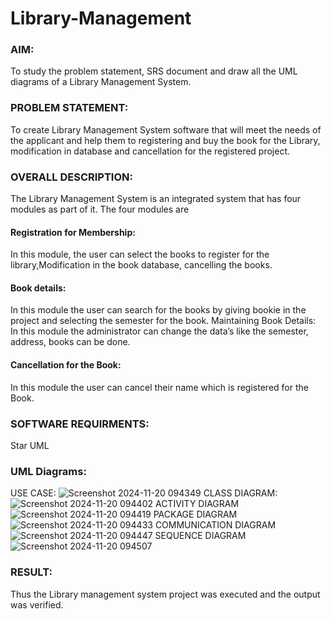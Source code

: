 # Library-Management
### AIM:
To study the problem statement, SRS document and draw all the UML diagrams of a Library Management System.
### PROBLEM STATEMENT:
To create Library Management System software that will meet the needs of the applicant
and help them to registering and buy the book for the Library, modification in database and
cancellation for the registered project.
### OVERALL DESCRIPTION:
The Library Management System is an integrated system that has four modules as part of
it. The four modules are
#### Registration for Membership:
In this module, the user can select the books to register for the library,Modification in the book
database, cancelling the books.
#### Book details:
In this module the user can search for the books by giving bookie in the project and selecting
the semester for the book.
Maintaining Book Details:
In this module the administrator can change the data’s like the semester, address, books can be
done.
#### Cancellation for the Book:
In this module the user can cancel their name which is registered for the Book.
### SOFTWARE REQUIRMENTS:
Star UML
### UML Diagrams:
USE CASE:
![Screenshot 2024-11-20 094349](https://github.com/user-attachments/assets/2900c4fd-096a-499c-88b6-0b71c7169183)
CLASS DIAGRAM:
![Screenshot 2024-11-20 094402](https://github.com/user-attachments/assets/15b59b44-93c9-466d-b3c7-d8f10bb9cade)
ACTIVITY DIAGRAM
![Screenshot 2024-11-20 094419](https://github.com/user-attachments/assets/9c6a48fd-1e10-4cfd-a6d2-ab5c0a1d09cd)
PACKAGE DIAGRAM
![Screenshot 2024-11-20 094433](https://github.com/user-attachments/assets/6557537c-1159-4a18-a2b1-3bc442fbcf69)
COMMUNICATION DIAGRAM
![Screenshot 2024-11-20 094447](https://github.com/user-attachments/assets/328193cb-8f26-4964-8a0f-b2da634191dd)
SEQUENCE DIAGRAM
![Screenshot 2024-11-20 094507](https://github.com/user-attachments/assets/b8220910-39cb-471d-b987-4dc61fa61db5)
### RESULT:
Thus the Library management system project was executed and the output was verified.
